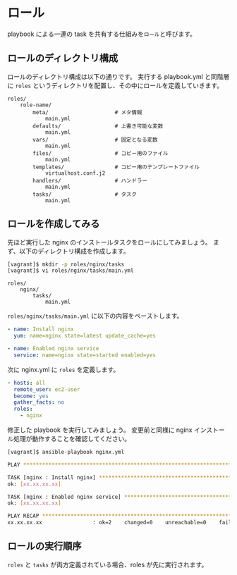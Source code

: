 # ロール

playbook による一連の task を共有する仕組みを`ロール`と呼びます。

## ロールのディレクトリ構成

ロールのディレクトリ構成は以下の通りです。
実行する playbook.yml と同階層に `roles` というディレクトリを配置し、その中にロールを定義していきます。

```
roles/
    role-name/
        meta/                     # メタ情報
            main.yml
        defaults/                 # 上書き可能な変数
            main.yml
        vars/                     # 固定となる変数
            main.yml
        files/                    # コピー用のファイル
            main.yml
        templates/                # コピー用のテンプレートファイル
            virtualhost.conf.j2
        handlers/                 # ハンドラー
            main.yml
        tasks/                    # タスク
            main.yml
```

## ロールを作成してみる

先ほど実行した nginx のインストールタスクをロールにしてみましょう。
まず、以下のディレクトリ構成を作成します。

```bash
[vagrant]$ mkdir -p roles/nginx/tasks
[vagrant]$ vi roles/nginx/tasks/main.yml
```

```
roles/
    nginx/
        tasks/
            main.yml
```

`roles/nginx/tasks/main.yml` に以下の内容をペーストします。

```yaml
- name: Install nginx
  yum: name=nginx state=latest update_cache=yes

- name: Enabled nginx service
  service: name=nginx state=started enabled=yes
```

次に nginx.yml に `roles` を定義します。

```yml
- hosts: all
  remote_user: ec2-user
  become: yes
  gather_facts: no
  roles:
    - nginx
```

修正した playbook を実行してみましょう。
変更前と同様に nginx インストール処理が動作することを確認してください。

```bash
[vagrant]$ ansible-playbook nginx.yml

PLAY ***************************************************************************

TASK [nginx : Install nginx] ***************************************************
ok: [xx.xx.xx.xx]

TASK [nginx : Enabled nginx service] *******************************************
ok: [xx.xx.xx.xx]

PLAY RECAP *********************************************************************
xx.xx.xx.xx                : ok=2    changed=0    unreachable=0    failed=0
```

## ロールの実行順序

`roles` と `tasks` が両方定義されている場合、roles が先に実行されます。
